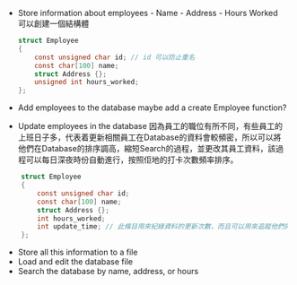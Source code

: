 - Store information about employees - Name - Address - Hours Worked
    可以創建一個結構體
    ```c
    struct Employee
    {
        const unsigned char id; // id 可以防止重名
        const char[100] name;
        struct Address {};
        unsigned int hours_worked;
    };
    ```

- Add employees to the database
    maybe add a create Employee function?

- Update employees in the database
    因為員工的職位有所不同，有些員工的上班日子多，代表着更新相關員工在Database的資料會較頻密，所以可以將他們在Database的排序調高，縮短Search的過程，並更改其員工資料，該過程可以每日深夜時份自動進行，按照佢地的打卡次數頻率排序。
```c
    struct Employee
    {
        const unsigned char id;
        const char[100] name;
        struct Address {};
        int hours_worked;
        int update_time; // 此條目用來紀綠資料的更新次數，而且可以用來追蹤他們的打卡次數
    };
```

- Store all this information to a file
- Load and edit the database file
- Search the database by name, address, or hours
